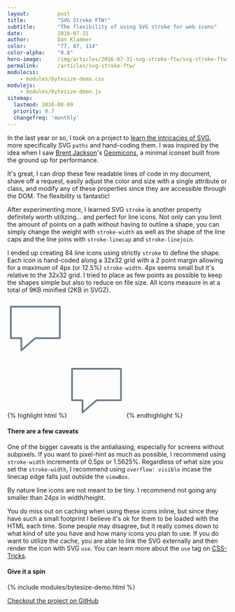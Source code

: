 ```yaml
---
layout:         post
title:          "SVG Stroke FTW!"
subtitle:       "The flexibility of using SVG stroke for web icons"
date:           2016-07-31
author:         Dan Klammer
color:          "77, 87, 114"
color-alpha:    "0.8"
hero-image:     /img/articles/2016-07-31-svg-stroke-ftw/svg-stroke-ftw-hero.png
permalink:      /articles/svg-stroke-ftw/
modulecss:
    - modules/bytesize-demo.css
modulejs:
    - modules/bytesize-demo.js
sitemap:
  lastmod: 2016-08-09
  priority: 0.7
  changefreq: 'monthly'
---
```


In the last year or so, I took on a project to [learn the intricacies of SVG], more specifically SVG `paths` and hand-coding them. I was inspired by the idea when I saw [Brent Jackson]'s [Geomicons], a minimal iconset built from the ground up for performance.

It's great, I can drop these few readable lines of code in my document, shave off a request, easily adjust the color and size with a single attribute or class, and modify any of these properties since they are accessible through the DOM. The flexibility is fantastic!

After experimenting more, I learned SVG `stroke` is another property definitely worth utilizing... and perfect for line icons. Not only can you limit the amount of points on a path without having to outline a shape, you can simply change the weight with `stroke-width` as well as the shape of the line caps and the line joins with `stroke-linecap` and `stroke-linejoin`. 

I ended up creating 84 line icons using strictly `stroke` to define the shape. Each icon is hand-coded along a 32x32 grid with a 2 point margin allowing for a maximum of 4px (or 12.5%) `stroke-width`. 4px seems small but it's relative to the 32x32 grid. I tried to place as few points as possible to keep the shapes simple but also to reduce on file size. All icons measure in at a total of 9KB minified (2KB in SVGZ).

<div class="align-center p2">
    <svg viewBox="0 0 32 32" width="128" height="128" fill="none">
      <path stroke="SlateGray" stroke-width="1px" stroke-linejoin="round"
        d="M2 4 L30 4 30 22 16 22 8 29 8 22 2 22 Z" />
    </svg>
</div>

{% highlight html %}
<svg viewBox="0 0 32 32" width="128" height="128" fill="none">
  <path stroke="SlateGray" stroke-width="1px" stroke-linejoin="round"
    d="M2 4 L30 4 30 22 16 22 8 29 8 22 2 22 Z" />
</svg>
{% endhighlight %}


#### **There are a few caveats**

One of the bigger caveats is the antialiasing, especially for screens without subpixels. If you want to pixel-hint as much as possible, I recommend using `stroke-width` increments of 0.5px or 1.5625%. Regardless of what size you set the `stroke-width`, I recommend using `overflow: visible` incase the linecap edge falls just outside the `viewBox`.

By nature line icons are not meant to be tiny. I recommend not going any smaller than 24px in width/height.

You do miss out on caching when using these icons inline, but since they have such a small footprint I believe it's ok for them to be loaded with the HTML each time. Some people may disagree, but it really comes down to what kind of site you have and how many icons you plan to use. If you do want to utilize the cache, you are able to link the SVG externally and then render the icon with SVG `use`. You can learn more about the `use` tag on [CSS-Tricks].


#### **Give it a spin**

{% include modules/bytesize-demo.html %}

<div class="py4 align-center">
    <a href="https://github.com/danklammer/bytesize-icons" class="btn dim underline-none text-shadow-light box-shadow-light px3 py2 br6 pressable">
        Checkout the project on GitHub
    </a>
</div>

[learn the intricacies of SVG]: http://svgpocketguide.com/
[Brent Jackson]: http://jxnblk.com/
[Geomicons]: http://jxnblk.com/geomicons-open/
[SVG spec]: https://www.w3.org/TR/SVG/
[CSS-Tricks]: https://css-tricks.com/svg-use-with-external-reference-take-2/